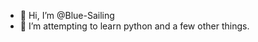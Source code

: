 - 👋 Hi, I’m @Blue-Sailing
- 👀 I’m attempting to learn python and a few other things.


<!---
Blue-Sailing/Blue-Sailing is a ✨ special ✨ repository because its `README.md` (this file) appears on your GitHub profile.
You can click the Preview link to take a look at your changes.
--->
